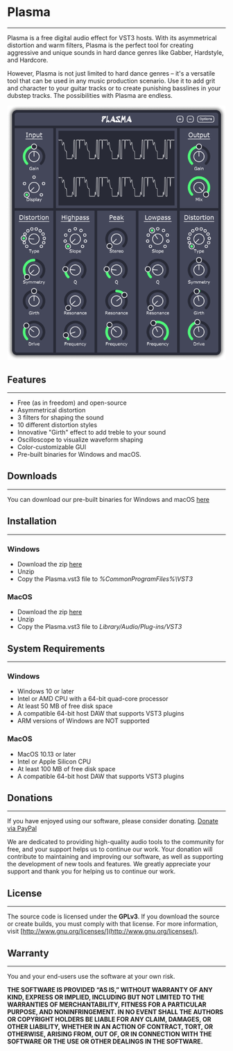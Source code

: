 # Plasma

---

Plasma is a free digital audio effect for VST3 hosts. With its asymmetrical distortion and warm filters, Plasma is the perfect tool for creating aggressive and unique sounds in hard dance genres like Gabber, Hardstyle, and Hardcore.

However, Plasma is not just limited to hard dance genres – it's a versatile tool that can be used in any music production scenario. Use it to add grit and character to your guitar tracks or to create punishing basslines in your dubstep tracks. The possibilities with Plasma are endless.

<div align="center">
  <img src="https://github.com/Dimethoxy/Plasma/blob/master/Preview.png?raw=true" alt="Image of the GUI">
</div>

## Features

---

- Free (as in freedom) and open-source
- Asymmetrical distortion
- 3 filters for shaping the sound
- 10 different distortion styles
- Innovative "Girth" effect to add treble to your sound
- Oscilloscope to visualize waveform shaping
- Color-customizable GUI
- Pre-built binaries for Windows and macOS.

## Downloads

---

You can download our pre-built binaries for Windows and macOS [here](https://github.com/Dimethoxy/Plasma/releases)

## Installation

---

### Windows

- Download the zip [here](https://github.com/Dimethoxy/Plasma/releases)
- Unzip
- Copy the Plasma.vst3 file to _%CommonProgramFiles%\VST3_

### MacOS

- Download the zip [here](https://github.com/Dimethoxy/Plasma/releases)
- Unzip
- Copy the Plasma.vst3 file to _Library/Audio/Plug-ins/VST3_

## System Requirements

---

### Windows

- Windows 10 or later
- Intel or AMD CPU with a 64-bit quad-core processor
- At least 50 MB of free disk space
- A compatible 64-bit host DAW that supports VST3 plugins
- ARM versions of Windows are NOT supported

### MacOS

- MacOS 10.13 or later
- Intel or Apple Silicon CPU
- At least 100 MB of free disk space
- A compatible 64-bit host DAW that supports VST3 plugins

## Donations

---

If you have enjoyed using our software, please consider donating.
[Donate via PayPal](https://www.paypal.com/donate/?hosted_button_id=8SJXCUYV5ZHKG)

We are dedicated to providing high-quality audio tools to the community for free, and your support helps us to continue our work. Your donation will contribute to maintaining and improving our software, as well as supporting the development of new tools and features. We greatly appreciate your support and thank you for helping us to continue our work.

## License

---

The source code is licensed under the **GPLv3**. If you download the source or create builds, you must comply with that license. For more information, visit [http://www.gnu.org/licenses/](http://www.gnu.org/licenses/).

## Warranty

---

You and your end-users use the software at your own risk.

**THE SOFTWARE IS PROVIDED “AS IS,” WITHOUT WARRANTY OF ANY KIND, EXPRESS OR IMPLIED, INCLUDING BUT NOT LIMITED TO THE WARRANTIES OF MERCHANTABILITY, FITNESS FOR A PARTICULAR PURPOSE, AND NONINFRINGEMENT. IN NO EVENT SHALL THE AUTHORS OR COPYRIGHT HOLDERS BE LIABLE FOR ANY CLAIM, DAMAGES, OR OTHER LIABILITY, WHETHER IN AN ACTION OF CONTRACT, TORT, OR OTHERWISE, ARISING FROM, OUT OF, OR IN CONNECTION WITH THE SOFTWARE OR THE USE OR OTHER DEALINGS IN THE SOFTWARE.**

